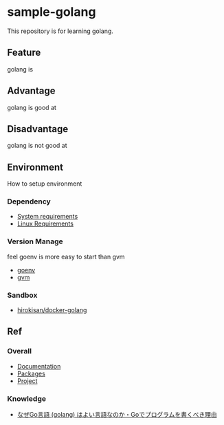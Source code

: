 # sample-golang
This repository is for learning golang.

## Feature
golang is

## Advantage
golang is good at

## Disadvantage
golang is not good at

## Environment
How to setup environment

### Dependency
* [System requirements](https://golang.org/doc/install#requirements)
* [Linux Requirements](https://github.com/moovweb/gvm#linux-requirements)

### Version Manage
feel goenv is more easy to start than gvm

* [goenv](https://github.com/syndbg/goenv)
* [gvm](https://github.com/moovweb/gvm)

### Sandbox
* [hirokisan/docker-golang](https://github.com/hirokisan/docker-golang)

## Ref

### Overall
* [Documentation](https://golang.org/doc/)
* [Packages](https://golang.org/pkg/)
* [Project](https://golang.org/project/)

### Knowledge
* [なぜGo言語 (golang) はよい言語なのか・Goでプログラムを書くべき理由](http://www.yunabe.jp/docs/why_golang_is_good.html)
